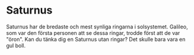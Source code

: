 # Saturnus

Saturnus har de bredaste och mest synliga ringarna i solsystemet. Galileo, som
var den första personen att se dessa ringar, trodde först att de var "öron". Kan
du tänka dig en Saturnus utan ringar? Det skulle bara vara en gul boll.
